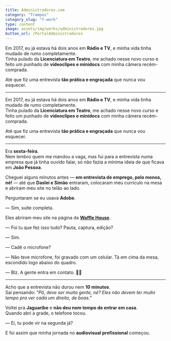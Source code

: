 ```yaml
---
title: Administradores.com
category: "Trampos"
category_slug: "f-work"
type: content
image: assets/img/works/administradores.jpg
button_url: /PortalAdministradores
---
```


Em 2017, eu já estava há dois anos em **Rádio e TV**, e minha vida tinha mudado de rumo completamente.  
Tinha pulado da **Licenciatura em Teatro**, me achado nesse novo curso e feito um punhado de **videoclipes e minidocs** com minha câmera recém-comprada.  

Até que fiz uma entrevista **tão prática e engraçada** que nunca vou esquecer.  

---

Em 2017, eu já estava há dois anos em **Rádio e TV**, e minha vida tinha mudado de rumo completamente.  
Tinha pulado da **Licenciatura em Teatro**, me achado nesse novo curso e feito um punhado de **videoclipes e minidocs** com minha câmera recém-comprada.  

Até que fiz uma entrevista **tão prática e engraçada** que nunca vou esquecer.  

---

Era **sexta-feira**.  
Nem lembro quem me mandou a vaga, mas fui para a entrevista numa empresa que já tinha ouvido falar, só não fazia a mínima ideia de que ficava em **João Pessoa**.  

Cheguei alguns minutos antes — **em entrevista de emprego, pelo menos, né!** — até que **Daslei e Simão** entraram, colocaram meu currículo na mesa e abriram meu site no telão ao lado.  

Perguntaram se eu usava **Adobe**.  

— Sim, suíte completa.  

Eles abriram meu site na página da **[Waffle House](/wafflehousejpa)**.  

— Foi tu que fez isso tudo? Pauta, captura, edição?  

— Sim.  

— Cadê o microfone?  

— Não teve microfone, foi gravado com um celular. Tá em cima da mesa, escondido logo abaixo do quadro.  

— Blz. A gente entra em contato. 👍🏾  

---

Acho que a entrevista não durou nem **10 minutos**.  
Saí pensando: *"Pô, deve ser muita gente, né? Eles não devem ter muito tempo pra ver cada um direito, de boas."*  

Voltei pra **Jaguaribe** e **não deu nem tempo de entrar em casa**.  
Quando abri a grade, o telefone tocou.  

— Ei, tu pode vir na segunda já?  

E foi assim que minha jornada no **audiovisual profissional** começou.  
